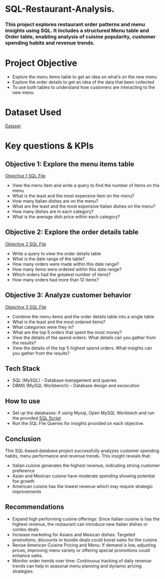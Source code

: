 # SQL-Restaurant-Analysis.

### This project explores restaurant order patterns and menu insights using SQL. It includes a structured Menu table and Order table, enabling analysis of cuisine popularity, customer spending habits and revenue trends.

# Project Objective
*	Explore the menu items table to get an idea on what’s on the new menu
*	Explore the order details to get an idea of the data that been collected
*	To use both tables to understand how customers are interacting to the new menu

# Dataset Used
<a href= "https://github.com/MuguroNgugi/SQL-Restaurant-Analysis./blob/main/create_restaurant_db.sql" > Dataset </a>

# Key questions & KPIs
## Objective 1: Explore the menu items table
<a href = "https://github.com/MuguroNgugi/SQL-Restaurant-Analysis./blob/main/Objective%201%20SQL%20Query%20File.sql"> Objective 1 SQL File </a> 
* View the menu item and write a query to find the number of items on the menu
* What is the least and the most expensive item on the menu?
* How many Italian dishes are on the menu?
* What are the least and the most expensive Italian dishes on the menu?
* How many dishes are in each category?
* What is the average dish price within each category?

## Objective 2: Explore the order details table
<a href = "https://github.com/MuguroNgugi/SQL-Restaurant-Analysis./blob/main/Objective%202%20SQL%20Query%20File.sql"> Objective 2 SQL File </a>
* Write a query to view the order details table
* What is the date range of the table?
* How many orders were made within this date range?
* How many items were ordered within this date range?
* Which orders had the greatest number of items?
* How many orders had more than 12 items?  

## Objective 3: Analyze customer behavior 
<a href = "https://github.com/MuguroNgugi/SQL-Restaurant-Analysis./blob/main/Objective%203%20Query%20File.sql"> Objective 3 SQL File </a>
* Combine the menu items and the order details table into a single table
* What is the least and the most ordered items?
* What categories were they in?
* What are the top 5 orders that spent the most money?
* View the details of the spend orders. What details can you gather from the results?
* View the details of the top 5 highest spend orders. What insights can you gather from the results?

## Tech Stack
* SQL (MySQL) - Database management and queries
* DBMS (MySQL Workbench) – Database design and excecution

## How to use
* Set up the databasse: if using Mysql, Open MySQL Workbech and run the provided  <a href = "https://github.com/MuguroNgugi/SQL-Restaurant-Analysis./blob/main/create_restaurant_db.sql"> SQL Script </a>
* Run the SQL File Queries for insights provided on each objective.

## Conclusion
This SQL-based database project successfully analyzes customer spending habits, menu performance and revenue trends. This insight reveals that:
* Italian cuisine generates the highest revenue, indicating strong customer preference
* Asian and Mexican cuisine have moderate spending showing potential foe growth 
* American cuisine has the lowest revenue which may require strategic improvements 

## Recommendations
* Expand high performing cuisine offerings: Since Italian cuisine is has the highest revenue, the restaurant can introduce new Italian dishes or combo deals
* Increase marketing for Asians and Mexican dishes: Targeted promotions, discounts or bundle deals could boost sales for the cuisine
* Revise American Cuisine Pricing and Menu: If demand is low, adjusting prices, improving menu variety or offering special promotions could enhance sales.
* Monitor order trends over time: Continuous tracking of daily revenue trends can help in seasonal menu planning and dynamic pricing strategies.




